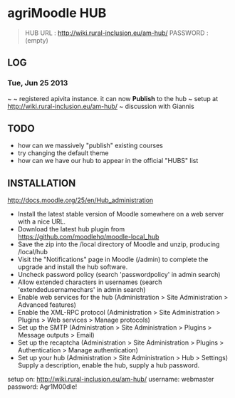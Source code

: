 # agriMoodle HUB

> HUB URL  : http://wiki.rural-inclusion.eu/am-hub/
> PASSWORD : (empty)

## LOG

### Tue, Jun 25 2013
~ 
~ registered apivita instance. it can now **Publish** to the hub
~ setup at http://wiki.rural-inclusion.eu/am-hub/
~ discussion with Giannis


## TODO
- how can we massively "publish" existing courses
- try changing the default theme
- how can we have our hub to appear in the official "HUBS" list 


## INSTALLATION

http://docs.moodle.org/25/en/Hub_administration
- Install the latest stable version of Moodle somewhere on a web server with a nice URL.
- Download the latest hub plugin from https://github.com/moodlehq/moodle-local_hub
- Save the zip into the /local directory of Moodle and unzip, producing /local/hub
- Visit the "Notifications" page in Moodle (/admin) to complete the upgrade and install the hub software.
- Uncheck password policy (search 'passwordpolicy' in admin search)
- Allow extended characters in usernames (search 'extendedusernamechars' in admin search)
- Enable web services for the hub (Administration > Site Administration > Advanced features)
- Enable the XML-RPC protocol (Administration > Site Administration > Plugins > Web services > Manage protocols)
- Set up the SMTP (Administration > Site Administration > Plugins > Message outputs > Email)
- Set up the recaptcha (Administration > Site Administration > Plugins > Authentication > Manage authentication)
- Set up your hub (Administration > Site Administration > Hub > Settings) Supply a description, enable the hub, supply a hub password. 

setup on: http://wiki.rural-inclusion.eu/am-hub/
username: webmaster
password: Agr1M00dle!

